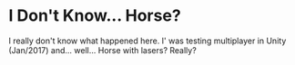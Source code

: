 # I Don't Know... Horse?
I really don't know what happened here. I' was testing multiplayer in Unity (Jan/2017) and... well... Horse with lasers? Really?
